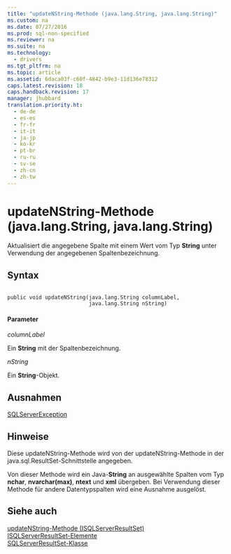 ```yaml
---
title: "updateNString-Methode (java.lang.String, java.lang.String)"
ms.custom: na
ms.date: 07/27/2016
ms.prod: sql-non-specified
ms.reviewer: na
ms.suite: na
ms.technology: 
  - drivers
ms.tgt_pltfrm: na
ms.topic: article
ms.assetid: 6daca03f-c60f-4842-b9e3-11d136e78312
caps.latest.revision: 18
caps.handback.revision: 17
manager: jhubbard
translation.priority.ht: 
  - de-de
  - es-es
  - fr-fr
  - it-it
  - ja-jp
  - ko-kr
  - pt-br
  - ru-ru
  - sv-se
  - zh-cn
  - zh-tw
---
```

# updateNString-Methode (java.lang.String, java.lang.String)
  Aktualisiert die angegebene Spalte mit einem Wert vom Typ **String** unter Verwendung der angegebenen Spaltenbezeichnung.  
  
## Syntax  
  
```  
  
public void updateNString(java.lang.String columnLabel,  
                          java.lang.String nString)  
```  
  
#### Parameter  
 *columnLabel*  
  
 Ein **String** mit der Spaltenbezeichnung.  
  
 *nString*  
  
 Ein **String**\-Objekt.  
  
## Ausnahmen  
 [SQLServerException](../content/SQLServerException-Class.md)  
  
## Hinweise  
 Diese updateNString\-Methode wird von der updateNString\-Methode in der java.sql.ResultSet\-Schnittstelle angegeben.  
  
 Von dieser Methode wird ein Java\-**String** an ausgewählte Spalten vom Typ **nchar**, **nvarchar\(max\)**, **ntext** und **xml** übergeben. Bei Verwendung dieser Methode für andere Datentypspalten wird eine Ausnahme ausgelöst.  
  
## Siehe auch  
 [updateNString-Methode &#40;ISQLServerResultSet&#41;](../content/updateNString-Method--SQLServerResultSet-.md)   
 [ISQLServerResultSet-Elemente](../content/SQLServerResultSet-Members.md)   
 [SQLServerResultSet-Klasse](../content/SQLServerResultSet-Class.md)  
  
  